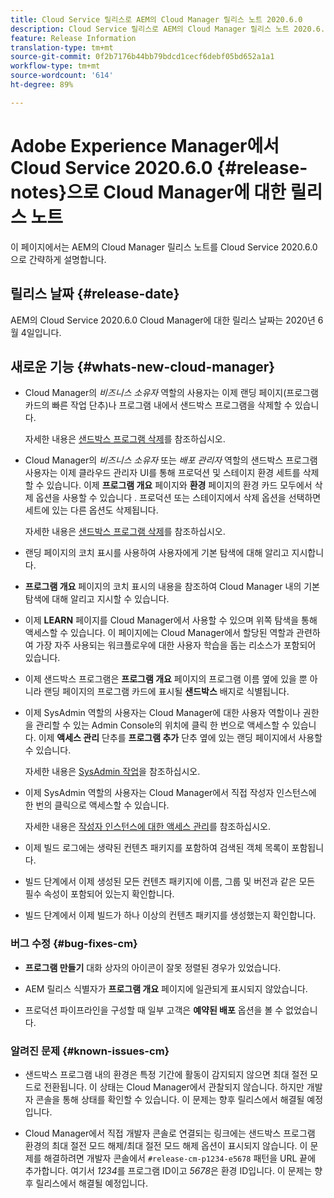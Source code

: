 ```yaml
---
title: Cloud Service 릴리스로 AEM의 Cloud Manager 릴리스 노트 2020.6.0
description: Cloud Service 릴리스로 AEM의 Cloud Manager 릴리스 노트 2020.6.0
feature: Release Information
translation-type: tm+mt
source-git-commit: 0f2b7176b44bb79bdcd1cecf6debf05bd652a1a1
workflow-type: tm+mt
source-wordcount: '614'
ht-degree: 89%

---
```



# Adobe Experience Manager에서 Cloud Service 2020.6.0 {#release-notes}으로 Cloud Manager에 대한 릴리스 노트

이 페이지에서는 AEM의 Cloud Manager 릴리스 노트를 Cloud Service 2020.6.0으로 간략하게 설명합니다.

## 릴리스 날짜 {#release-date}

AEM의 Cloud Service 2020.6.0 Cloud Manager에 대한 릴리스 날짜는 2020년 6월 4일입니다.

## 새로운 기능 {#whats-new-cloud-manager}

* Cloud Manager의 *비즈니스 소유자* 역할의 사용자는 이제 랜딩 페이지(프로그램 카드의 빠른 작업 단추)나 프로그램 내에서 샌드박스 프로그램을 삭제할 수 있습니다.

   자세한 내용은 [샌드박스 프로그램 삭제](https://docs.adobe.com/content/help/ko-KR/experience-manager-cloud-service/onboarding/getting-access/cloud-service-programs/creating-a-program.html)를 참조하십시오.

* Cloud Manager의 *비즈니스 소유자* 또는 *배포 관리자* 역할의 샌드박스 프로그램 사용자는 이제 클라우드 관리자 UI를 통해 프로덕션 및 스테이지 환경 세트를 삭제할 수 있습니다. 이제 **프로그램 개요** 페이지와 **환경** 페이지의 환경 카드 모두에서 삭제 옵션을 사용할 수 있습니다 . 프로덕션 또는 스테이지에서 삭제 옵션을 선택하면 세트에 있는 다른 옵션도 삭제됩니다.

   자세한 내용은 [샌드박스 프로그램 삭제](https://docs.adobe.com/content/help/en/experience-manager-cloud-service/onboarding/getting-access/cloud-service-programs/creating-a-program.html)를 참조하십시오.

* 랜딩 페이지의 코치 표시를 사용하여 사용자에게 기본 탐색에 대해 알리고 지시합니다.

* **프로그램 개요** 페이지의 코치 표시의 내용을 참조하여 Cloud Manager 내의 기본 탐색에 대해 알리고 지시할 수 있습니다.

* 이제 **LEARN** 페이지를 Cloud Manager에서 사용할 수 있으며 위쪽 탐색을 통해 액세스할 수 있습니다. 이 페이지에는 Cloud Manager에서 할당된 역할과 관련하여 가장 자주 사용되는 워크플로우에 대한 사용자 학습을 돕는 리소스가 포함되어 있습니다.

* 이제 샌드박스 프로그램은 **프로그램 개요** 페이지의 프로그램 이름 옆에 있을 뿐 아니라 랜딩 페이지의 프로그램 카드에 표시될 **샌드박스** 배지로 식별됩니다.

* 이제 SysAdmin 역할의 사용자는 Cloud Manager에 대한 사용자 역할이나 권한을 관리할 수 있는 Admin Console의 위치에 클릭 한 번으로 액세스할 수 있습니다. 이제 **액세스 관리** 단추를 **프로그램 추가** 단추 옆에 있는 랜딩 페이지에서 사용할 수 있습니다.

   자세한 내용은 [SysAdmin 작업](https://docs.adobe.com/content/help/ko-KR/experience-manager-cloud-service/onboarding/getting-access/navigation.html#sysadmin-tasks)을 참조하십시오.

* 이제 SysAdmin 역할의 사용자는 Cloud Manager에서 직접 작성자 인스턴스에 한 번의 클릭으로 액세스할 수 있습니다.

   자세한 내용은 [작성자 인스턴스에 대한 액세스 관리](https://docs.adobe.com/content/help/ko-KR/experience-manager-cloud-service/onboarding/getting-access/navigation.html#manage-access-aem)를 참조하십시오.

* 이제 빌드 로그에는 생략된 컨텐츠 패키지를 포함하여 검색된 객체 목록이 포함됩니다.

* 빌드 단계에서 이제 생성된 모든 컨텐츠 패키지에 이름, 그룹 및 버전과 같은 모든 필수 속성이 포함되어 있는지 확인합니다.

* 빌드 단계에서 이제 빌드가 하나 이상의 컨텐츠 패키지를 생성했는지 확인합니다.

### 버그 수정 {#bug-fixes-cm}

* **프로그램 만들기** 대화 상자의 아이콘이 잘못 정렬된 경우가 있었습니다.

* AEM 릴리스 식별자가 **프로그램 개요** 페이지에 일관되게 표시되지 않았습니다.

* 프로덕션 파이프라인을 구성할 때 일부 고객은 **예약된 배포** 옵션을 볼 수 없었습니다.

### 알려진 문제 {#known-issues-cm}

* 샌드박스 프로그램 내의 환경은 특정 기간에 활동이 감지되지 않으면 최대 절전 모드로 전환됩니다. 이 상태는 Cloud Manager에서 관찰되지 않습니다. 하지만 개발자 콘솔을 통해 상태를 확인할 수 있습니다. 이 문제는 향후 릴리스에서 해결될 예정입니다.

* Cloud Manager에서 직접 개발자 콘솔로 연결되는 링크에는 샌드박스 프로그램 환경의 최대 절전 모드 해제/최대 절전 모드 해제 옵션이 표시되지 않습니다. 이 문제를 해결하려면 개발자 콘솔에서 `#release-cm-p1234-e5678` 패턴을 URL 끝에 추가합니다. 여기서 *1234*&#x200B;를 프로그램 ID이고 *5678*&#x200B;은 환경 ID입니다. 이 문제는 향후 릴리스에서 해결될 예정입니다.
